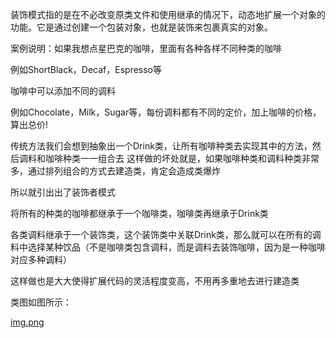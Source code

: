 装饰模式指的是在不必改变原类文件和使用继承的情况下，动态地扩展一个对象的功能。它是通过创建一个包装对象，也就是装饰来包裹真实的对象。

案例说明：如果我想点星巴克的咖啡，里面有各种各样不同种类的咖啡

例如ShortBlack，Decaf，Espresso等

咖啡中可以添加不同的调料

例如Chocolate，Milk，Sugar等，每份调料都有不同的定价，加上咖啡的价格，算出总价!

传统方法我们会想到抽象出一个Drink类，让所有咖啡种类去实现其中的方法，然后调料和咖啡种类一一组合去
这样做的坏处就是，如果咖啡种类和调料种类非常多，通过排列组合的方式去建造类，肯定会造成类爆炸

所以就引出出了装饰者模式

将所有的种类的咖啡都继承于一个咖啡类，咖啡类再继承于Drink类

各类调料继承于一个装饰类，这个装饰类中关联Drink类，那么就可以在所有的调料中选择某种饮品（不是咖啡类包含调料，而是调料去装饰咖啡，因为是一种咖啡对应多种调料）

这样做也是大大使得扩展代码的灵活程度变高，不用再多重地去进行建造类

类图如图所示：

[img.png](img.png)

